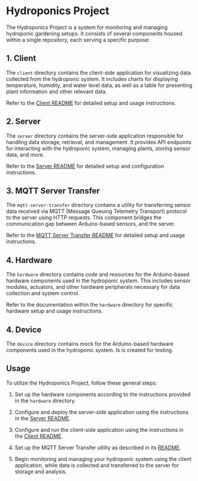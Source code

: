 # Hydroponics Project

The Hydroponics Project is a system for monitoring and managing hydroponic gardening setups. It consists of several components housed within a single repository, each serving a specific purpose:

## 1. Client

The `client` directory contains the client-side application for visualizing data collected from the hydroponic system. It includes charts for displaying temperature, humidity, and water level data, as well as a table for presenting plant information and other relevant data.

Refer to the [Client README](client/README.md) for detailed setup and usage instructions.

## 2. Server

The `server` directory contains the server-side application responsible for handling data storage, retrieval, and management. It provides API endpoints for interacting with the hydroponic system, managing plants, storing sensor data, and more.

Refer to the [Server README](server/README.md) for detailed setup and configuration instructions.

## 3. MQTT Server Transfer

The `mqtt-server-transfer` directory contains a utility for transferring sensor data received via MQTT (Message Queuing Telemetry Transport) protocol to the server using HTTP requests. This component bridges the communication gap between Arduino-based sensors, and the server.

Refer to the [MQTT Server Transfer README](mqtt-server-transfer/README.md) for detailed setup and usage instructions.

## 4. Hardware

The `hardware` directory contains code and resources for the Arduino-based hardware components used in the hydroponic system. This includes sensor modules, actuators, and other hardware peripherals necessary for data collection and system control.

Refer to the documentation within the `hardware` directory for specific hardware setup and usage instructions.

## 4. Device

The `device` directory contains mock for the Arduino-based hardware components used in the hydroponic system. Is is created for testing.

## Usage

To utilize the Hydroponics Project, follow these general steps:

1. Set up the hardware components according to the instructions provided in the `hardware` directory.

2. Configure and deploy the server-side application using the instructions in the [Server README](server/README.md).

3. Configure and run the client-side application using the instructions in the [Client README](client/README.md).

4. Set up the MQTT Server Transfer utility as described in its [README](mqtt-server-transfer/README.md).

5. Begin monitoring and managing your hydroponic system using the client application, while data is collected and transferred to the server for storage and analysis.
